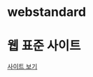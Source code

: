 # webstandard
<h1>웹 표준 사이트</h1>
<a href="https://https://parkyoume.github.io/webstandard/index.html">사이트 보기</a>
